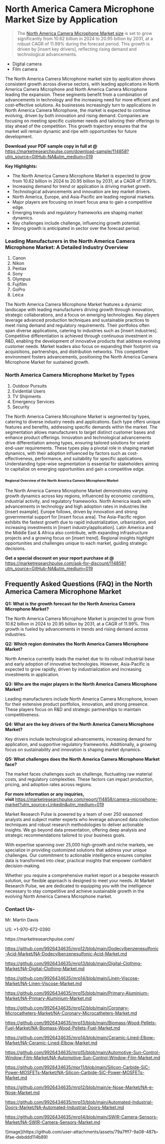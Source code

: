 <h1>North America Camera Microphone Market&nbsp;Size by Application</h1><blockquote><p>The <a href="https://marketresearchpulse.com/download-sample/114858?utm_source=GitHub-NA&amp;utm_medium=019">North America Camera Microphone Market size</a> is set to grow significantly from 10.62 billion in 2024 to 20.95 billion by 2031, at a robust CAGR of 11.99% during the forecast period. This growth is driven by [insert key drivers], reflecting rising demand and technological advancements.</p></blockquote><ul><li>Digital camera<li> Film camera</li></ul><p>The North America Camera Microphone market size by application shows consistent growth across diverse sectors, with leading applications in North America Camera Microphone and North America Camera Microphone leading the expansion. These segments benefit from a combination of advancements in technology and the increasing need for more efficient and cost-effective solutions. As businesses increasingly turn to applications in North America Camera Microphone, the market is expected to continue evolving, driven by both innovation and rising demand. Companies are focusing on meeting specific customer needs and tailoring their offerings to stay ahead of the competition. This growth trajectory ensures that the market will remain dynamic and ripe with opportunities for future development.</p><p><strong>Download your PDF sample copy in full at @ </strong><a href="https://marketresearchpulse.com/download-sample/114858?utm_source=GitHub-NA&amp;utm_medium=019">https://marketresearchpulse.com/download-sample/114858?utm_source=GitHub-NA&amp;utm_medium=019</a></p><p><strong>Key Highlights: </strong></p><ul><li>The North America Camera Microphone Market is expected to grow from 10.62 billion in 2024 to 20.95 billion by 2031, at a CAGR of 11.99%.</li><li>Increasing demand for trend or application is driving market growth.</li><li>Technological advancements and innovation are key market drivers.</li><li>North America, Europe, and Asia-Pacific are leading regional markets.</li><li>Major players are focusing on insert focus area to gain a competitive edge.</li><li>Emerging trends and regulatory frameworks are shaping market dynamics.</li><li>Key challenges include challenge, influencing growth potential.</li><li>Strong growth is anticipated in sector over the forecast period.</li></ul><h3>Leading Manufacturers in the North America Camera Microphone Market: A Detailed Industry Overview</h3><ol><li>Canon</li><li>Nikon</li><li>Pentax</li><li>Sony</li><li>Olympus</li><li>Fujifilm</li><li>GoPro</li><li>Leica</li></ol><div class="flex max-w-full flex-col flex-grow"><div class="min-h-8 text-message flex w-full flex-col items-end gap-2 whitespace-normal break-words [.text-message+&amp;]:mt-5" dir="auto" data-message-author-role="assistant" data-message-id="fd8432e4-4910-450d-b182-61b7bfb0a01f" data-message-model-slug="gpt-4o"><div class="flex w-full flex-col gap-1 empty:hidden first:pt-[3px]"><div class="markdown prose w-full break-words dark:prose-invert light"><p>The North America Camera Microphone Market features a dynamic landscape with leading manufacturers driving growth through innovation, strategic collaborations, and a focus on emerging technologies. Key players leverage advanced production techniques and sustainable practices to meet rising demand and regulatory requirements. Their portfolios often span diverse applications, catering to industries such as [insert industries]. Competitive differentiation is achieved through continuous investment in R&amp;D, enabling the development of innovative products that address evolving customer needs. Market leaders also focus on expanding their footprint via acquisitions, partnerships, and distribution networks. This competitive environment fosters advancements, positioning the North America Camera Microphone Market for sustained growth.</p></div></div></div></div><h3>North America Camera Microphone Market by Types</h3><ol><li>Outdoor Pursuits<li> Evidential Users<li> TV Shipments<li> Emergency Services<li> Security</li></ol><div class="flex max-w-full flex-col flex-grow"><div class="min-h-8 text-message flex w-full flex-col items-end gap-2 whitespace-normal break-words [.text-message+&amp;]:mt-5" dir="auto" data-message-author-role="assistant" data-message-id="084470be-0bb7-4664-bddf-5156b4f41249" data-message-model-slug="gpt-4o-mini"><div class="flex w-full flex-col gap-1 empty:hidden first:pt-[3px]"><div class="markdown prose w-full break-words dark:prose-invert light"><p>The North America Camera Microphone Market is segmented by types, catering to diverse industry needs and applications. Each type offers unique features and benefits, addressing specific demands within the market. The segmentation allows manufacturers to target distinct customer bases and enhance product offerings. Innovation and technological advancements drive differentiation among types, ensuring tailored solutions for varied end-user requirements. These types play a pivotal role in shaping market dynamics, with their adoption influenced by factors such as cost-effectiveness, performance, and suitability for specific applications. Understanding type-wise segmentation is essential for stakeholders aiming to capitalize on emerging opportunities and gain a competitive edge.</p></div></div></div></div><h3><span style="font-size: 11px;">Regional Overview of the North America Camera Microphone Market</span></h3><div class="flex max-w-full flex-col flex-grow"><div class="min-h-8 text-message flex w-full flex-col items-end gap-2 whitespace-normal break-words [.text-message+&amp;]:mt-5" dir="auto" data-message-author-role="assistant" data-message-id="e9038762-ce64-4e30-91c9-9bd413514231" data-message-model-slug="gpt-4o-mini"><div class="flex w-full flex-col gap-1 empty:hidden first:pt-[3px]"><div class="markdown prose w-full break-words dark:prose-invert light"><p>The North America Camera Microphone Market demonstrates varying growth dynamics across key regions, influenced by economic conditions, industrial activity, and regulatory frameworks. North America leads with advancements in technology and high adoption rates in industries like [insert example]. Europe follows, driven by innovation and strong governmental support for [insert focus area]. The Asia-Pacific region exhibits the fastest growth due to rapid industrialization, urbanization, and increasing investments in [insert industry/application]. Latin America and the Middle East &amp; Africa also contribute, with expanding infrastructure projects and a growing focus on [insert trend]. Regional insights highlight opportunities and challenges unique to each market, guiding strategic decisions.</p></div></div></div></div><p><strong>Get a special discount on your report purchase at @ </strong><a href="https://marketresearchpulse.com/ask-for-discount/114858?utm_source=GitHub-NA&amp;utm_medium=019">https://marketresearchpulse.com/ask-for-discount/114858?utm_source=GitHub-NA&amp;utm_medium=019</a></p><h2>Frequently Asked Questions (FAQ) in the North America Camera Microphone Market</h2><p><strong>Q1: What is the growth forecast for the North America Camera Microphone Market?</strong></p><p>The North America Camera Microphone Market is projected to grow from 10.62 billion in 2024 to 20.95 billion by 2031, at a CAGR of 11.99%. This growth is fueled by advancements in trends and rising demand across industries.</p><p><strong>Q2: Which region dominates the North America Camera Microphone Market?</strong></p><p>North America currently leads the market due to its robust industrial base and early adoption of innovative technologies. However, Asia-Pacific is expected to grow rapidly, driven by industrialization and increasing investments in application.</p><p><strong>Q3: Who are the major players in the North America Camera Microphone Market?</strong></p><p>Leading manufacturers include North America Camera Microphone, known for their extensive product portfolios, innovation, and strong presence. These players focus on R&amp;D and strategic partnerships to maintain competitiveness.</p><p><strong>Q4: What are the key drivers of the North America Camera Microphone Market?</strong></p><p>Key drivers include technological advancements, increasing demand for application, and supportive regulatory frameworks. Additionally, a growing focus on sustainability and innovation is shaping market dynamics.</p><p><strong>Q5: What challenges does the North America Camera Microphone Market face?</strong></p><p>The market faces challenges such as challenge, fluctuating raw material costs, and regulatory complexities. These factors can impact production, pricing, and adoption rates across regions.</p><p><strong>For more information or any inquiries, visit&nbsp;</strong><a href="https://marketresearchpulse.com/report/114858/camera-microphone-market?utm_source=Linkedin&utm_medium=019">https://marketresearchpulse.com/report/114858/camera-microphone-market?utm_source=Linkedin&utm_medium=019</a></p><p>Market Research Pulse is powered by a team of over 250 seasoned analysts and subject matter experts who leverage advanced data collection techniques and robust research methodologies to deliver actionable insights. We go beyond data presentation, offering deep analysis and strategic recommendations tailored to your business goals.</p><p>With expertise spanning over 25,000 high-growth and niche markets, we specialize in providing customized solutions that address your unique challenges. Our commitment to actionable intelligence ensures complex data is transformed into clear, practical insights that empower confident decision-making.</p><p>Whether you require a comprehensive market report or a bespoke research solution, our flexible approach is designed to meet your needs. At Market Research Pulse, we are dedicated to equipping you with the intelligence necessary to stay competitive and achieve sustainable growth in the evolving North America Camera Microphone market.</p><h3><strong>Contact Us-</strong></h3><p>Mr. Martin Davis</p><p>US: +1-970-672-0390</p><p>https://marketresearchpulse.com/</p><p><a href="https://github.com/9926434635/mrp12/blob/main/Dodecylbenzenesulfonic-Acid-Market/NA-Dodecylbenzenesulfonic-Acid-Market.md">https://github.com/9926434635/mrp12/blob/main/Dodecylbenzenesulfonic-Acid-Market/NA-Dodecylbenzenesulfonic-Acid-Market.md</a></p><p><a href="https://github.com/9926434635/mrp13/blob/main/Digital-Clothing-Market/NA-Digital-Clothing-Market.md">https://github.com/9926434635/mrp13/blob/main/Digital-Clothing-Market/NA-Digital-Clothing-Market.md</a></p><p><a href="https://github.com/9926434635/mrp14/blob/main/Linen-Viscose-Market/NA-Linen-Viscose-Market.md">https://github.com/9926434635/mrp14/blob/main/Linen-Viscose-Market/NA-Linen-Viscose-Market.md</a></p><p><a href="https://github.com/9926434635/mrp15/blob/main/Primary-Aluminium-Market/NA-Primary-Aluminium-Market.md">https://github.com/9926434635/mrp15/blob/main/Primary-Aluminium-Market/NA-Primary-Aluminium-Market.md</a></p><p><a href="https://github.com/9926434635/mrp12/blob/main/Coronary-Microcatheters-Market/NA-Coronary-Microcatheters-Market.md">https://github.com/9926434635/mrp12/blob/main/Coronary-Microcatheters-Market/NA-Coronary-Microcatheters-Market.md</a></p><p><a href="https://github.com/9926434635/mrp13/blob/main/Biomass-Wood-Pellets-Fuel-Market/NA-Biomass-Wood-Pellets-Fuel-Market.md">https://github.com/9926434635/mrp13/blob/main/Biomass-Wood-Pellets-Fuel-Market/NA-Biomass-Wood-Pellets-Fuel-Market.md</a></p><p><a href="https://github.com/9926434635/mrp14/blob/main/Ceramic-Lined-Elbow-Market/NA-Ceramic-Lined-Elbow-Market.md">https://github.com/9926434635/mrp14/blob/main/Ceramic-Lined-Elbow-Market/NA-Ceramic-Lined-Elbow-Market.md</a></p><p><a href="https://github.com/9926434635/mrp15/blob/main/Automotive-Sun-Control-Window-Film-Market/NA-Automotive-Sun-Control-Window-Film-Market.md">https://github.com/9926434635/mrp15/blob/main/Automotive-Sun-Control-Window-Film-Market/NA-Automotive-Sun-Control-Window-Film-Market.md</a></p><p><a href="https://github.com/9926434635/mpr11/blob/main/Silicon-Carbide-SiC-Power-MOSFETs-Market/NA-Silicon-Carbide-SiC-Power-MOSFETs-Market.md">https://github.com/9926434635/mpr11/blob/main/Silicon-Carbide-SiC-Power-MOSFETs-Market/NA-Silicon-Carbide-SiC-Power-MOSFETs-Market.md</a></p><p><a href="https://github.com/9926434635/mrp12/blob/main/e-Nose-Market/NA-e-Nose-Market.md">https://github.com/9926434635/mrp12/blob/main/e-Nose-Market/NA-e-Nose-Market.md</a></p><p><a href="https://github.com/9926434635/mrp13/blob/main/Automated-Industrial-Doors-Market/NA-Automated-Industrial-Doors-Market.md">https://github.com/9926434635/mrp13/blob/main/Automated-Industrial-Doors-Market/NA-Automated-Industrial-Doors-Market.md</a></p><p><a href="https://github.com/9926434635/mrp14/blob/main/SWIR-Camera-Sensors-Market/NA-SWIR-Camera-Sensors-Market.md">https://github.com/9926434635/mrp14/blob/main/SWIR-Camera-Sensors-Market/NA-SWIR-Camera-Sensors-Market.md</a></p>
![image](https://github.com/user-attachments/assets/79a7fff7-9a08-487b-8fae-debddd114b89)

